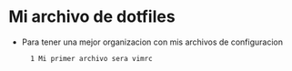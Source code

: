 <h1> Mi archivo de dotfiles </h1>

* Para tener una mejor organizacion con mis archivos de configuracion

		1 Mi primer archivo sera vimrc
